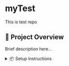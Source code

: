 # myTest
This is test repo

## 📝 Project Overview
Brief description here...

<details>
  <summary>📦 Setup Instructions</summary>

```bash
git clone https://github.com/your-repo
cd your-repo
npm install
npm start

